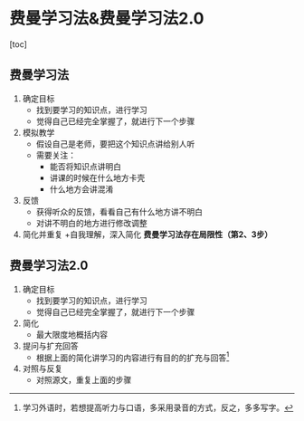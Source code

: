# 费曼学习法&费曼学习法2.0

[toc]

## 费曼学习法

1. 确定目标
    + 找到要学习的知识点，进行学习
    + 觉得自己已经完全掌握了，就进行下一个步骤
2. 模拟教学
    + 假设自己是老师，要把这个知识点讲给别人听
    + 需要关注：
      + 能否将知识点讲明白
      + 讲课的时候在什么地方卡壳
      + 什么地方会讲混淆
3. 反馈
    + 获得听众的反馈，看看自己有什么地方讲不明白
    + 对讲不明白的地方进行修改调整
4. 简化并重复
    +自我理解，深入简化
**费曼学习法存在局限性（第2、3步）**

## 费曼学习法2.0

1. 确定目标
    + 找到要学习的知识点，进行学习
    + 觉得自己已经完全掌握了，就进行下一个步骤
2. 简化
    + 最大限度地概括内容
3. 提问与扩充回答
    + 根据上面的简化讲学习的内容进行有目的的扩充与回答[^学英语时]
4. 对照与反复
    + 对照源文，重复上面的步骤

[^学英语时]:学习外语时，若想提高听力与口语，多采用录音的方式，反之，多多写字。
